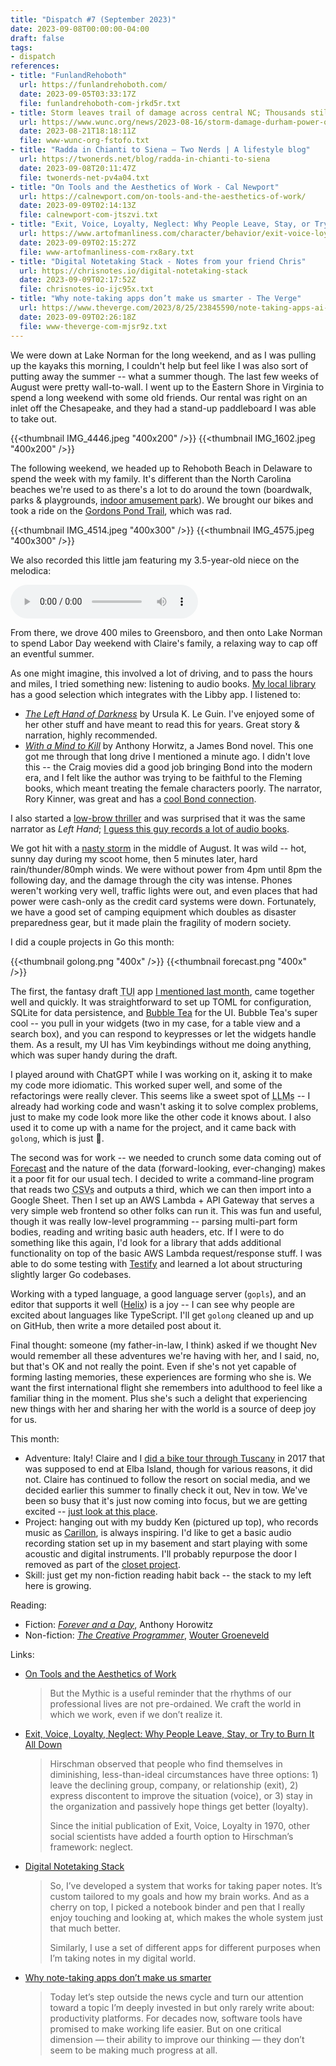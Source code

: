 ```yaml
---
title: "Dispatch #7 (September 2023)"
date: 2023-09-08T00:00:00-04:00
draft: false
tags:
- dispatch
references:
- title: "FunlandRehoboth"
  url: https://funlandrehoboth.com/
  date: 2023-09-05T03:33:17Z
  file: funlandrehoboth-com-jrkd5r.txt
- title: Storm leaves trail of damage across central NC; Thousands still without power Wednesday | WUNC
  url: https://www.wunc.org/news/2023-08-16/storm-damage-durham-power-outage-closures-north-carolina-816
  date: 2023-08-21T18:18:11Z
  file: www-wunc-org-fstofo.txt
- title: "Radda in Chianti to Siena – Two Nerds | A lifestyle blog"
  url: https://twonerds.net/blog/radda-in-chianti-to-siena
  date: 2023-09-08T20:11:47Z
  file: twonerds-net-pv4a04.txt
- title: "On Tools and the Aesthetics of Work - Cal Newport"
  url: https://calnewport.com/on-tools-and-the-aesthetics-of-work/
  date: 2023-09-09T02:14:13Z
  file: calnewport-com-jtszvi.txt
- title: "Exit, Voice, Loyalty, Neglect: Why People Leave, Stay, or Try to Burn It All Down | The Art of Manliness"
  url: https://www.artofmanliness.com/character/behavior/exit-voice-loyalty-neglect-why-people-leave-stay-or-try-to-burn-it-all-down/
  date: 2023-09-09T02:15:27Z
  file: www-artofmanliness-com-rx8ary.txt
- title: "Digital Notetaking Stack - Notes from your friend Chris"
  url: https://chrisnotes.io/digital-notetaking-stack
  date: 2023-09-09T02:17:52Z
  file: chrisnotes-io-ijc95x.txt
- title: "Why note-taking apps don’t make us smarter - The Verge"
  url: https://www.theverge.com/2023/8/25/23845590/note-taking-apps-ai-chat-distractions-notion-roam-mem-obsidian
  date: 2023-09-09T02:26:18Z
  file: www-theverge-com-mjsr9z.txt
---
```


We were down at Lake Norman for the long weekend, and as I was pulling up the kayaks this morning, I couldn't help but feel like I was also sort of putting away the summer -- what a summer though. The last few weeks of August were pretty wall-to-wall. I went up to the Eastern Shore in Virginia to spend a long weekend with some old friends. Our rental was right on an inlet off the Chesapeake, and they had a stand-up paddleboard I was able to take out.

<!--more-->

{{<thumbnail IMG_4446.jpeg "400x200" />}}
{{<thumbnail IMG_1602.jpeg "400x200" />}}

The following weekend, we headed up to Rehoboth Beach in Delaware to spend the week with my family. It's different than the North Carolina beaches we're used to as there's a lot to do around the town (boardwalk, parks & playgrounds, [indoor amusement park][1]). We brought our bikes and took a ride on the [Gordons Pond Trail][2], which was rad.

[1]: https://funlandrehoboth.com/
[2]: https://delawaregreenways.org/trail/gordons-pond-trail/

{{<thumbnail IMG_4514.jpeg "400x300" />}}
{{<thumbnail IMG_4575.jpeg "400x300" />}}

We also recorded this little jam featuring my 3.5-year-old niece on the melodica:

<audio controls src="Nomi.mp3"></audio>

From there, we drove 400 miles to Greensboro, and then onto Lake Norman to spend Labor Day weekend with Claire's family, a relaxing way to cap off an eventful summer.

As one might imagine, this involved a lot of driving, and to pass the hours and miles, I tried something new: listening to audio books. [My local library][3] has a good selection which integrates with the Libby app. I listened to:

* [_The Left Hand of Darkness_][4] by Ursula K. Le Guin. I've enjoyed some of her other stuff and have meant to read this for years. Great story & narration, highly recommended.
* [_With a Mind to Kill_][5] by Anthony Horwitz, a James Bond novel. This one got me through that long drive I mentioned a minute ago. I didn't love this -- the Craig movies did a good job bringing Bond into the modern era, and I felt like the author was trying to be faithful to the Fleming books, which meant treating the female characters poorly. The narrator, Rory Kinner, was great and has a [cool Bond connection][6].

I also started a [low-brow thriller][7] and was surprised that it was the same narrator as _Left Hand_; [I guess this guy records a lot of audio books][8].

[3]: https://durhamcounty.overdrive.com/
[4]: https://durhamcounty.overdrive.com/media/3784285
[5]: https://durhamcounty.overdrive.com/media/6525209
[6]: https://en.wikipedia.org/wiki/Rory_Kinnear
[7]: https://durhamcounty.overdrive.com/media/2152378
[8]: https://en.wikipedia.org/wiki/George_Guidall

We got hit with a [nasty storm][9] in the middle of August. It was wild -- hot, sunny day during my scoot home, then 5 minutes later, hard rain/thunder/80mph winds. We were without power from 4pm until 8pm the following day, and the damage through the city was intense. Phones weren't working very well, traffic lights were out, and even places that had power were cash-only as the credit card systems were down. Fortunately, we have a good set of camping equipment which doubles as disaster preparedness gear, but it made plain the fragility of modern society.

[9]: https://www.wunc.org/news/2023-08-16/storm-damage-durham-power-outage-closures-north-carolina-816

I did a couple projects in Go this month:

{{<thumbnail golong.png "400x" />}}
{{<thumbnail forecast.png "400x" />}}

The first, the fantasy draft <abbr title="text-based user interface">TUI</abbr> app [I mentioned last month][10], came together well and quickly. It was straightforward to set up TOML for configuration, SQLite for data persistence, and [Bubble Tea][11] for the UI. Bubble Tea's super cool -- you pull in your widgets (two in my case, for a table view and a search box), and you can respond to keypresses or let the widgets handle them. As a result, my UI has Vim keybindings without me doing anything, which was super handy during the draft.

I played around with ChatGPT while I was working on it, asking it to make my code more idiomatic. This worked super well, and some of the refactorings were really clever. This seems like a sweet spot of <abbr title="large language models">LLMs</abbr> -- I already had working code and wasn't asking it to solve complex problems, just to make my code look more like the other code it knows about. I also used it to come up with a name for the project, and it came back with `golong`, which is just 🍒.

[10]: /journal/dispatch-6-august-2023/
[11]: https://github.com/charmbracelet/bubbletea

The second was for work -- we needed to crunch some data coming out of [Forecast][12] and the nature of the data (forward-looking, ever-changing) makes it a poor fit for our usual tech. I decided to write a command-line program that reads two <abbr title="comma-separated values">CSVs</abbr> and outputs a third, which we can then import into a Google Sheet. Then I set up an AWS Lambda + API Gateway that serves a very simple web frontend so other folks can run it. This was fun and useful, though it was really low-level programming -- parsing multi-part form bodies, reading and writing basic auth headers, etc. If I were to do something like this again, I'd look for a library that adds additional functionality on top of the basic AWS Lambda request/response stuff. I was able to do some testing with [Testify][13] and learned a lot about structuring slightly larger Go codebases.

[12]: https://www.getharvest.com/forecast
[13]: https://github.com/stretchr/testify

Working with a typed language, a good language server (`gopls`), and an editor that supports it well ([Helix][14]) is a joy -- I can see why people are excited about languages like TypeScript. I'll get `golong` cleaned up and up on GitHub, then write a more detailed post about it.

[14]: /journal/a-month-with-helix/

Final thought: someone (my father-in-law, I think) asked if we thought Nev would remember all these adventures we're having with her, and I said, no, but that's OK and not really the point. Even if she's not yet capable of forming lasting memories, these experiences are forming who she is. We want the first international flight she remembers into adulthood to feel like a familiar thing in the moment. Plus she's such a delight that experiencing new things with her and sharing her with the world is a source of deep joy for us.

This month:

* Adventure: Italy! Claire and I [did a bike tour through Tuscany][15] in 2017 that was supposed to end at Elba Island, though for various reasons, it did not. Claire has continued to follow the resort on social media, and we decided earlier this summer to finally check it out, Nev in tow. We've been so busy that it's just now coming into focus, but we are getting excited -- [just look at this place][16].
* Project: hanging out with my buddy Ken (pictured up top), who records music as [Carillon][17], is always inspiring. I'd like to get a basic audio recording station set up in my basement and start playing with some acoustic and digital instruments. I'll probably repurpose the door I removed as part of the [closet project][18].
* Skill: just get my non-fiction reading habit back -- the stack to my left here is growing.

[15]: https://twonerds.net/blog/radda-in-chianti-to-siena
[16]: https://www.rosselbalepalme.it/en/glamping-lodge.php
[17]:	https://carillon58.bandcamp.com/album/the-whole-earth
[18]: /journal/dispatch-4-june-2023/

Reading:

* Fiction: [_Forever and a Day_][19], Anthony Horowitz
* Non-fiction: [_The Creative Programmer_][20], [Wouter Groeneveld][21]

[19]: https://bookshop.org/p/books/forever-and-a-day-a-james-bond-novel-anthony-horowitz/7998118
[20]: https://www.manning.com/books/the-creative-programmer
[21]: https://brainbaking.com/

Links:

* [On Tools and the Aesthetics of Work][22]

  > But the Mythic is a useful reminder that the rhythms of our professional lives are not pre-ordained. We craft the world in which we work, even if we don’t realize it.

* [Exit, Voice, Loyalty, Neglect: Why People Leave, Stay, or Try to Burn It All Down][23]

  > Hirschman observed that people who find themselves in diminishing, less-than-ideal circumstances have three options: 1) leave the declining group, company, or relationship (exit), 2) express discontent to improve the situation (voice), or 3) stay in the organization and passively hope things get better (loyalty). 
  >
  > Since the initial publication of Exit, Voice, Loyalty in 1970, other social scientists have added a fourth option to Hirschman’s framework: neglect.

* [Digital Notetaking Stack][24]

  > So, I’ve developed a system that works for taking paper notes. It’s custom tailored to my goals and how my brain works. And as a cherry on top, I picked a notebook binder and pen that I really enjoy touching and looking at, which makes the whole system just that much better.
  >
  > Similarly, I use a set of different apps for different purposes when I’m taking notes in my digital world.

* [Why note-taking apps don’t make us smarter][25]

  > Today let’s step outside the news cycle and turn our attention toward a topic I’m deeply invested in but only rarely write about: productivity platforms. For decades now, software tools have promised to make working life easier. But on one critical dimension — their ability to improve our thinking — they don’t seem to be making much progress at all.

[22]: https://calnewport.com/on-tools-and-the-aesthetics-of-work/
[23]: https://www.artofmanliness.com/character/behavior/exit-voice-loyalty-neglect-why-people-leave-stay-or-try-to-burn-it-all-down/
[24]: https://chrisnotes.io/digital-notetaking-stack
[25]: https://www.theverge.com/2023/8/25/23845590/note-taking-apps-ai-chat-distractions-notion-roam-mem-obsidian
